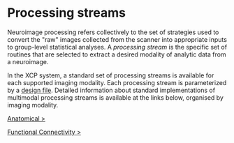 # Processing streams

Neuroimage processing refers collectively to the set of strategies used to convert the "raw" images collected from the scanner into appropriate inputs to group-level statistical analyses. A _processing stream_ is the specific set of routines that are selected to extract a desired modality of analytic data from a neuroimage.

In the XCP system, a standard set of processing streams is available for each supported imaging modality. Each processing stream is parameterized by a [design file](%%BASEURL/config/design). Detailed information about standard implementations of multimodal processing streams is available at the links below, organised by imaging modality.

[Anatomical >](%%BASEURL/config/streams/anat)

[Functional Connectivity >](%%BASEURL/config/streams/fc)
